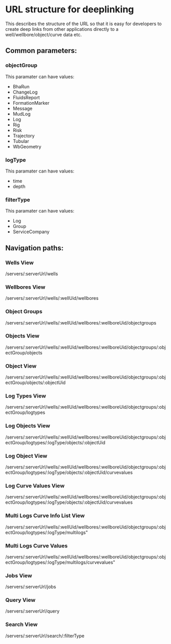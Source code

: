 # URL structure for deeplinking

 This describes the structure of the URL so that it is easy for developers to create deep links from other applications directly to a well/wellbore/object/curve data etc.

## Common parameters:
### objectGroup

This paramater can have values:
  - BhaRun
  - ChangeLog
  - FluidsReport
  - FormationMarker
  - Message
  - MudLog
  - Log
  - Rig
  - Risk
  - Trajectory
  - Tubular
  - WbGeometry

### logType

This paramater can have values:
  - time
  - depth

### filterType

This paramater can have values:
  - Log
  - Group
  - ServiceCompany

## Navigation paths:

### Wells View
/servers/:serverUrl/wells

### Wellbores View
/servers/:serverUrl/wells/:wellUid/wellbores

### Object Groups
/servers/:serverUrl/wells/:wellUid/wellbores/:wellboreUid/objectgroups

### Objects View
/servers/:serverUrl/wells/:wellUid/wellbores/:wellboreUid/objectgroups/:objectGroup/objects

### Object View
/servers/:serverUrl/wells/:wellUid/wellbores/:wellboreUid/objectgroups/:objectGroup/objects/:objectUid

### Log Types View
/servers/:serverUrl/wells/:wellUid/wellbores/:wellboreUid/objectgroups/:objectGroup/logtypes

### Log Objects View
/servers/:serverUrl/wells/:wellUid/wellbores/:wellboreUid/objectgroups/:objectGroup/logtypes/:logType/objects/:objectUid

### Log Object View
/servers/:serverUrl/wells/:wellUid/wellbores/:wellboreUid/objectgroups/:objectGroup/logtypes/:logType/objects/:objectUid/curvevalues

### Log Curve Values View
/servers/:serverUrl/wells/:wellUid/wellbores/:wellboreUid/objectgroups/:objectGroup/logtypes/:logType/objects/:objectUid/curvevalues

### Multi Logs Curve Info List View
/servers/:serverUrl/wells/:wellUid/wellbores/:wellboreUid/objectgroups/:objectGroup/logtypes/:logType/multilogs"

### Multi Logs Curve Values
/servers/:serverUrl/wells/:wellUid/wellbores/:wellboreUid/objectgroups/:objectGroup/logtypes/:logType/multilogs/curvevalues"

### Jobs View
/servers/:serverUrl/jobs

### Query View
/servers/:serverUrl/query

### Search View
/servers/:serverUrl/search/:filterType

